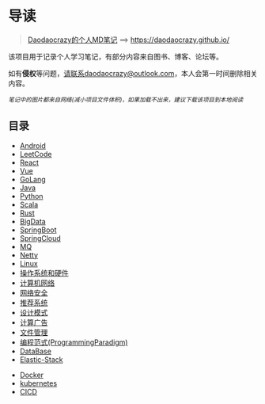 #  导读

> [Daodaocrazy的个人MD笔记](https://daodaocrazy.github.io/) ==> https://daodaocrazy.github.io/

该项目用于记录个人学习笔记，有部分内容来自图书、博客、论坛等。

如有**侵权**等问题，请联系daodaocrazy@outlook.com，本人会第一时间删除相关内容。

*<small>笔记中的图片都来自网络(减小项目文件体积)，如果加载不出来，建议下载该项目到本地阅读</small>*

## 目录

* [Android](https://daodaocrazy.github.io/docsify-notes/#/study/Android/README.md)
* [LeetCode](https://daodaocrazy.github.io/docsify-notes/#/study/LeetCode_Study/README.md)
* [React](https://daodaocrazy.github.io/docsify-notes/#/study/React/README.md)
* [Vue](https://daodaocrazy.github.io/docsify-notes/#/study/Vue/README.md)
* [GoLang](https://daodaocrazy.github.io/docsify-notes/#/study/GoLang/README.md)
* [Java](https://daodaocrazy.github.io/docsify-notes/#/study/Java/README.md)
* [Python](https://daodaocrazy.github.io/docsify-notes/#/study/Python/README.md)
* [Scala](https://daodaocrazy.github.io/docsify-notes/#/study/Scala/README.md)
* [Rust](https://daodaocrazy.github.io/docsify-notes/#/study/Rust/README.md)
* [BigData](https://daodaocrazy.github.io/docsify-notes/#/study/BigData/README.md)
* [SpringBoot](https://daodaocrazy.github.io/docsify-notes/#/study/SpringBoot/README.md)
* [SpringCloud](https://daodaocrazy.github.io/docsify-notes/#/study/SpringCloud/README.md)
* [MQ](https://daodaocrazy.github.io/docsify-notes/#/study/MQ/README.md)
* [Netty](https://daodaocrazy.github.io/docsify-notes/#/study/Netty/README.md)
* [Linux](https://daodaocrazy.github.io/docsify-notes/#/study/Linux/README.md)
* [操作系统和硬件](https://daodaocrazy.github.io/docsify-notes/#/study/操作系统和硬件/README)
* [计算机网络](https://daodaocrazy.github.io/docsify-notes/#/study/计算机网络/README.md)
* [网络安全](https://daodaocrazy.github.io/docsify-notes/#/study/网络安全/README.md)
* [推荐系统](https://daodaocrazy.github.io/docsify-notes/#/study/推荐系统/README.md)
* [设计模式](https://daodaocrazy.github.io/docsify-notes/#/study/设计模式/README.md)
* [计算广告](https://daodaocrazy.github.io/docsify-notes/#/study/计算广告/README.md)
* [文件管理](https://daodaocrazy.github.io/docsify-notes/#/study/文件管理/README.md)
* [编程范式(ProgrammingParadigm)](https://daodaocrazy.github.io/docsify-notes/#/study/编程范式(ProgrammingParadigm)/README.md)
* [DataBase](https://daodaocrazy.github.io/docsify-notes/#/study/DataBase/README.md)
* [Elastic-Stack](https://daodaocrazy.github.io/docsify-notes/#/study/Elastic-Stack/README.md)

+ [Docker](https://daodaocrazy.github.io/docsify-notes/#/study/Docker/README.md)
+ [kubernetes](https://daodaocrazy.github.io/docsify-notes/#/study/kubernetes/README.md)
+ [CICD](https://daodaocrazy.github.io/docsify-notes/#/study/CICD/README.md)